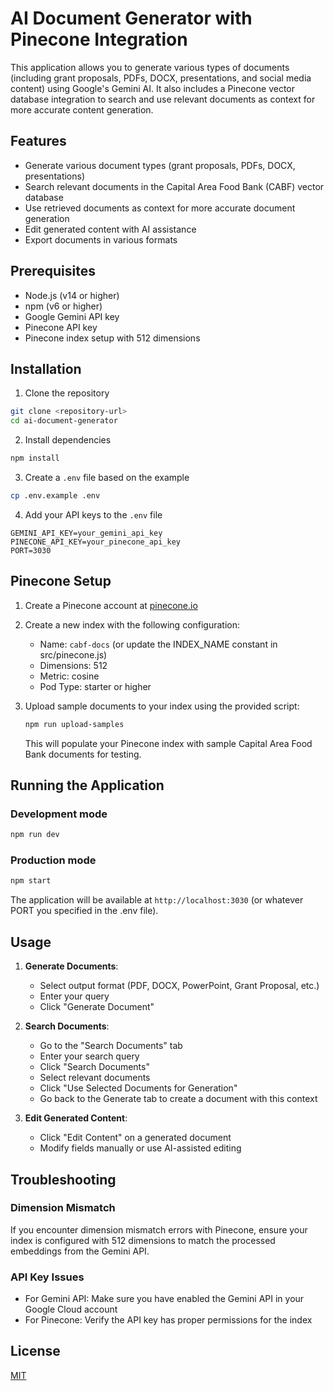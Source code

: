 # AI Document Generator with Pinecone Integration

This application allows you to generate various types of documents (including grant proposals, PDFs, DOCX, presentations, and social media content) using Google's Gemini AI. It also includes a Pinecone vector database integration to search and use relevant documents as context for more accurate content generation.

## Features

- Generate various document types (grant proposals, PDFs, DOCX, presentations)
- Search relevant documents in the Capital Area Food Bank (CABF) vector database
- Use retrieved documents as context for more accurate document generation
- Edit generated content with AI assistance
- Export documents in various formats

## Prerequisites

- Node.js (v14 or higher)
- npm (v6 or higher)
- Google Gemini API key
- Pinecone API key
- Pinecone index setup with 512 dimensions

## Installation

1. Clone the repository
```bash
git clone <repository-url>
cd ai-document-generator
```

2. Install dependencies
```bash
npm install
```

3. Create a `.env` file based on the example
```bash
cp .env.example .env
```

4. Add your API keys to the `.env` file
```
GEMINI_API_KEY=your_gemini_api_key
PINECONE_API_KEY=your_pinecone_api_key
PORT=3030
```

## Pinecone Setup

1. Create a Pinecone account at [pinecone.io](https://www.pinecone.io)
2. Create a new index with the following configuration:
   - Name: `cabf-docs` (or update the INDEX_NAME constant in src/pinecone.js)
   - Dimensions: 512
   - Metric: cosine
   - Pod Type: starter or higher

3. Upload sample documents to your index using the provided script:
   ```bash
   npm run upload-samples
   ```
   This will populate your Pinecone index with sample Capital Area Food Bank documents for testing.

## Running the Application

### Development mode
```bash
npm run dev
```

### Production mode
```bash
npm start
```

The application will be available at `http://localhost:3030` (or whatever PORT you specified in the .env file).

## Usage

1. **Generate Documents**:
   - Select output format (PDF, DOCX, PowerPoint, Grant Proposal, etc.)
   - Enter your query
   - Click "Generate Document"

2. **Search Documents**:
   - Go to the "Search Documents" tab
   - Enter your search query
   - Click "Search Documents"
   - Select relevant documents
   - Click "Use Selected Documents for Generation"
   - Go back to the Generate tab to create a document with this context

3. **Edit Generated Content**:
   - Click "Edit Content" on a generated document
   - Modify fields manually or use AI-assisted editing

## Troubleshooting

### Dimension Mismatch
If you encounter dimension mismatch errors with Pinecone, ensure your index is configured with 512 dimensions to match the processed embeddings from the Gemini API.

### API Key Issues
- For Gemini API: Make sure you have enabled the Gemini API in your Google Cloud account
- For Pinecone: Verify the API key has proper permissions for the index

## License

[MIT](LICENSE) 